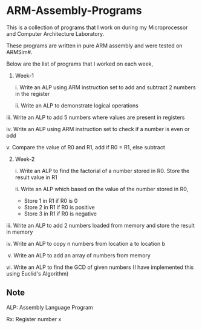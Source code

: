 # ARM-Assembly-Programs

This is a collection of programs that I work on during my Microprocessor and Computer Architecture Laboratory.

These programs are written in pure ARM assembly and were tested on ARMSim#.

Below are the list of programs that I worked on each week,

1. Week-1

   i. Write an ALP using ARM instruction set to add and subtract 2 numbers in the register

   ii. Write an ALP to demonstrate logical operations

  iii. Write an ALP to add 5 numbers where values are present in registers

  iv. Write an ALP using ARM instruction set to check if a number is even or odd

   v. Compare the value of R0 and R1, add if R0 = R1, else subtract


2. Week-2

   i. Write an ALP to find the factorial of a number stored in R0. Store the result value in R1

   ii. Write an ALP which based on the value of the number stored in R0,

   * Store 1 in R1 if R0 is 0
   * Store 2 in R1 if R0 is positive
   * Store 3 in R1 if R0 is negative

  iii. Write an ALP to add 2 numbers loaded from memory and store the result in memory

   iv. Write an ALP to copy n numbers from location a to location b

​	v. Write an ALP to add an array of numbers from memory

   vi. Write an ALP to find the GCD of given numbers (I have implemented this using Euclid's Algorithm)



## Note

ALP: Assembly Language Program

Rx: Register number x
